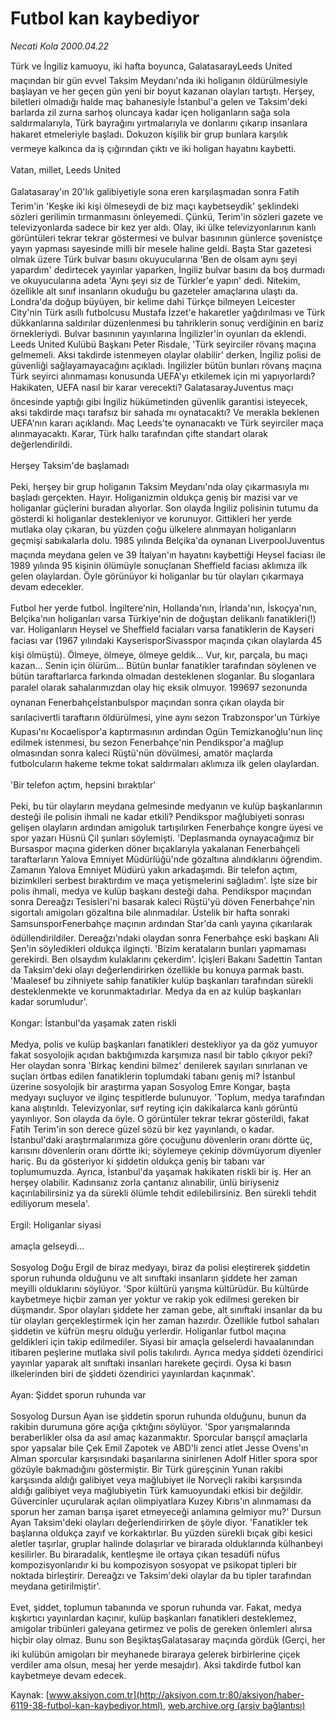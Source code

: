# Futbol kan kaybediyor

*Necati Kola 2000.04.22*

<font class="agenda2NewsSpot">
 Türk ve İngiliz kamuoyu, iki hafta boyunca, GalatasarayLeeds United maçından bir gün evvel Taksim Meydanı'nda iki holiganın öldürülmesiyle başlayan ve her geçen gün yeni bir boyut kazanan olayları tartıştı.
</font>
<font class="newsDetail">
 Herşey, biletleri olmadığı halde maç bahanesiyle İstanbul'a gelen ve Taksim'deki barlarda zil zurna sarhoş oluncaya kadar içen holiganların sağa sola saldırmalarıyla, Türk bayrağını yırtmalarıyla ve donlarını çıkarıp insanlara hakaret etmeleriyle başladı. Dokuzon kişilik bir grup bunlara karşılık vermeye kalkınca da iş çığırından çıktı ve iki holigan hayatını kaybetti.
 <br/>
 <br/>
 Vatan, millet, Leeds United
 <br/>
 <br/>
 Galatasaray'ın 20'lık galibiyetiyle sona eren karşılaşmadan sonra Fatih Terim'in 'Keşke iki kişi ölmeseydi de biz maçı kaybetseydik' şeklindeki sözleri gerilimin tırmanmasını önleyemedi. Çünkü, Terim'in sözleri gazete ve televizyonlarda sadece bir kez yer aldı. Olay, iki ülke televizyonlarının kanlı görüntüleri tekrar tekrar göstermesi ve bulvar basınının günlerce şovenistçe yayın yapması sayesinde milli bir mesele haline geldi. Başta Star gazetesi olmak üzere Türk bulvar basını okuyucularına 'Ben de olsam aynı şeyi yapardım' dedirtecek yayınlar yaparken, İngiliz bulvar basını da boş durmadı ve okuyucularına adeta 'Aynı şeyi siz de Türkler'e yapın' dedi. Nitekim, özellikle alt sınıf insanların okuduğu bu gazeteler amaçlarına ulaştı da. Londra'da doğup büyüyen, bir kelime dahi Türkçe bilmeyen Leicester City'nin Türk asıllı futbolcusu Mustafa İzzet'e hakaretler yağdırılması ve Türk dükkanlarına saldırılar düzenlenmesi bu tahriklerin sonuç verdiğinin en bariz örnekleriydi. Bulvar basınının yayınlarına İngilizler'in oyunları da eklendi. Leeds United Kulübü Başkanı Peter Risdale, 'Türk seyirciler rövanş maçına gelmemeli. Aksi takdirde istenmeyen olaylar olabilir' derken, İngiliz polisi de güvenliği sağlayamayacağını açıkladı. İngilizler bütün bunları rövanş maçına Türk seyirci alınmaması konusunda UEFA'yı etkilemek için mi yapıyorlardı? Hakikaten, UEFA nasıl bir karar verecekti? GalatasarayJuventus maçı öncesinde yaptığı gibi İngiliz hükümetinden güvenlik garantisi isteyecek, aksi takdirde maçı tarafsız bir sahada mı oynatacaktı? Ve merakla beklenen UEFA'nın kararı açıklandı. Maç Leeds'te oynanacaktı ve Türk seyirciler maça alınmayacaktı. Karar, Türk halkı tarafından çifte standart olarak değerlendirildi.
 <br/>
 <br/>
 Herşey Taksim'de başlamadı
 <br/>
 <br/>
 Peki, herşey bir grup holiganın Taksim Meydanı'nda olay çıkarmasıyla mı başladı gerçekten. Hayır. Holiganizmin oldukça geniş bir mazisi var ve holiganlar güçlerini buradan alıyorlar. Son olayda İngiliz polisinin tutumu da gösterdi ki holiganlar destekleniyor ve korunuyor. Gittikleri her yerde mutlaka olay çıkaran, bu yüzden çoğu ülkelere alınmayan holiganların geçmişi sabıkalarla dolu. 1985 yılında Belçika'da oynanan LiverpoolJuventus maçında meydana gelen ve 39 İtalyan'ın hayatını kaybettiği Heysel faciası ile 1989 yılında 95 kişinin ölümüyle sonuçlanan Sheffield faciası aklımıza ilk gelen olaylardan. Öyle görünüyor ki holiganlar bu tür olayları çıkarmaya devam edecekler.
 <br/>
 <br/>
 Futbol her yerde futbol. İngiltere'nin, Hollanda'nın, İrlanda'nın, İskoçya'nın, Belçika'nın holiganları varsa Türkiye'nin de doğuştan delikanlı fanatikleri(!) var. Holiganların Heysel ve Sheffield faciaları varsa fanatiklerin de Kayseri faciası var (1967 yılındaki KayserisporSivasspor maçında çıkan olaylarda 45 kişi ölmüştü). Ölmeye, ölmeye, ölmeye geldik... Vur, kır, parçala, bu maçı kazan... Senin için ölürüm... Bütün bunlar fanatikler tarafından söylenen ve bütün taraftarlarca farkında olmadan desteklenen sloganlar. Bu sloganlara paralel olarak sahalarımızdan olay hiç eksik olmuyor. 199697 sezonunda oynanan Fenerbahçeİstanbulspor maçından sonra çıkan olayda bir sarılacivertli taraftarın öldürülmesi, yine aynı sezon Trabzonspor'un Türkiye Kupası'nı Kocaelispor'a kaptırmasının ardından Ogün Temizkanoğlu'nun linç edilmek istenmesi, bu sezon Fenerbahçe'nin Pendikspor'a mağlup olmasından sonra kaleci Rüştü'nün dövülmesi, amatör maçlarda futbolcuların hakeme tekme tokat saldırmaları aklımıza ilk gelen olaylardan.
 <br/>
 <br/>
 'Bir telefon açtım, hepsini bıraktılar'
 <br/>
 <br/>
 Peki, bu tür olayların meydana gelmesinde medyanın ve kulüp başkanlarının desteği ile polisin ihmali ne kadar etkili? Pendikspor mağlubiyeti sonrası gelişen olayların ardından amigoluk tartışılırken Fenerbahçe kongre üyesi ve spor yazarı Hüsnü Çil şunları söylemişti. 'Deplasmanda oynayacağımız bir Bursaspor maçına giderken döner bıçaklarıyla yakalanan Fenerbahçeli taraftarların Yalova Emniyet Müdürlüğü'nde gözaltına alındıklarını öğrendim. Zamanın Yalova Emniyet Müdürü yakın arkadaşımdı. Bir telefon açtım, bizimkileri serbest bıraktırdım ve maça yetişmelerini sağladım'. İşte size bir polis ihmali, medya ve kulüp başkanı desteği daha. Pendikspor maçından sonra Dereağzı Tesisleri'ni basarak kaleci Rüştü'yü döven Fenerbahçe'nin sigortalı amigoları gözaltına bile alınmadılar. Üstelik bir hafta sonraki SamsunsporFenerbahçe maçının ardından Star'da canlı yayına çıkarılarak ödüllendirildiler. Dereağzı'ndaki olaydan sonra Fenerbahçe eski başkanı Ali Şen'in söyledikleri oldukça ilginçti. 'Bizim kerataların bunları yapmaması gerekirdi. Ben olsaydım kulaklarını çekerdim'. İçişleri Bakanı Sadettin Tantan da Taksim'deki olayı değerlendirirken özellikle bu konuya parmak bastı. 'Maalesef bu zihniyete sahip fanatikler kulüp başkanları tarafından sürekli desteklenmekte ve korunmaktadırlar. Medya da en az kulüp başkanları kadar sorumludur'.
 <br/>
 <br/>
 Kongar: İstanbul'da yaşamak zaten riskli
 <br/>
 <br/>
 Medya, polis ve kulüp başkanları fanatikleri destekliyor ya da göz yumuyor fakat sosyolojik açıdan baktığımızda karşımıza nasıl bir tablo çıkıyor peki? Her olaydan sonra 'Birkaç kendini bilmez' denilerek sayıları sınırlanan ve suçları örtbas edilen fanatiklerin toplumdaki tabanı geniş mi? İstanbul üzerine sosyolojik bir araştırma yapan Sosyolog Emre Kongar, başta medyayı suçluyor ve ilginç tespitlerde bulunuyor. 'Toplum, medya tarafından kana alıştırıldı. Televizyonlar, sırf reyting için dakikalarca kanlı görüntü yayınlıyor. Son olayda da öyle. O görüntüler tekrar tekrar gösterildi, fakat Fatih Terim'in son derece güzel sözü bir kez yayınlandı, o kadar. İstanbul'daki araştırmalarımıza göre çocuğunu dövenlerin oranı dörtte üç, karısını dövenlerin oranı dörtte iki; söylemeye çekinip dövmüyorum diyenler hariç. Bu da gösteriyor ki şiddetin oldukça geniş bir tabanı var toplumumuzda. Ayrıca, İstanbul'da yaşamak hakikaten riskli bir iş. Her an herşey olabilir. Kadınsanız zorla çantanız alınabilir, ünlü biriyseniz kaçırılabilirsiniz ya da sürekli ölümle tehdit edilebilirsiniz. Ben sürekli tehdit ediliyorum mesela'.
 <br/>
 <br/>
 Ergil: Holiganlar siyasi
 <br/>
 <br/>
 amaçla gelseydi...
 <br/>
 <br/>
 Sosyolog Doğu Ergil de biraz medyayı, biraz da polisi eleştirerek şiddetin sporun ruhunda olduğunu ve alt sınıftaki insanların şiddete her zaman meyilli olduklarını söylüyor. 'Spor kültürü yarışma kültürüdür. Bu kültürde kaybetmeye hiçbir zaman yer yoktur ve rakip yok edilmesi gereken bir düşmandır. Spor olayları şiddete her zaman gebe, alt sınıftaki insanlar da bu tür olayları gerçekleştirmek için her zaman hazırdır. Özellikle futbol sahaları şiddetin ve küfrün meşru olduğu yerlerdir. Holiganlar futbol maçına geldikleri için takip edilmediler. Siyasi bir amaçla gelselerdi havaalanından itibaren peşlerine mutlaka sivil polis takılırdı. Ayrıca medya şiddeti özendirici yayınlar yaparak alt sınıftaki insanları harekete geçirdi. Oysa ki basın ilkelerinden biri de şiddeti özendirici yayınlardan kaçınmak'.
 <br/>
 <br/>
 Ayan: Şiddet sporun ruhunda var
 <br/>
 <br/>
 Sosyolog Dursun Ayan ise şiddetin sporun ruhunda olduğunu, bunun da rakibin durumuna göre açığa çıktığını söylüyor. 'Spor yarışmalarında beraberlikler olsa da asıl amaç kazanmaktır. Sporcular barışçıl amaçlarla spor yapsalar bile Çek Emil Zapotek ve ABD'li zenci atlet Jesse Ovens'ın Alman sporcular karşısındaki başarılarına sinirlenen Adolf Hitler spora spor gözüyle bakmadığını göstermiştir. Bir Türk güreşçinin Yunan rakibi karşısında aldığı galibiyet veya mağlubiyet ile Norveçli rakibi karşısında aldığı galibiyet veya mağlubiyetin Türk kamuoyundaki etkisi bir değildir. Güvercinler uçurularak açılan olimpiyatlara Kuzey Kıbrıs'ın alınmaması da sporun her zaman barışa işaret etmeyeceği anlamına gelmiyor mu?' Dursun Ayan Taksim'deki olayları değerlendirirken de şöyle diyor. 'Fanatikler tek başlarına oldukça zayıf ve korkaktırlar. Bu yüzden sürekli bıçak gibi kesici aletler taşırlar, gruplar halinde dolaşırlar ve birarada olduklarında külhanbeyi kesilirler. Bu biraradalık, kentleşme ile ortaya çıkan tesadüfi nüfus kompozisyonlarıdır ki bu kompozisyon sosyopat ve psikopat tipleri bir noktada birleştirir. Dereağzı ve Taksim'deki olaylar da bu tipler tarafından meydana getirilmiştir'.
 <br/>
 <br/>
 Evet, şiddet, toplumun tabanında ve sporun ruhunda var. Fakat, medya kışkırtıcı yayınlardan kaçınır, kulüp başkanları fanatikleri desteklemez, amigolar tribünleri galeyana getirmez ve polis de gereken önlemleri alırsa hiçbir olay olmaz. Bunu son BeşiktaşGalatasaray maçında gördük (Gerçi, her iki kulübün amigoları bir meyhanede biraraya gelerek birbirlerine çiçek verdiler ama olsun, mesaj her yerde mesajdır). Aksi takdirde futbol kan kaybetmeye devam edecek.
 <br/>
</font>

Kaynak: [www.aksiyon.com.tr](http://aksiyon.com.tr:80/aksiyon/haber-6119-38-futbol-kan-kaybediyor.html), [web.archive.org (arşiv bağlantısı)](http://web.archive.org/web/20101112053744/http://aksiyon.com.tr:80/aksiyon/haber-6119-38-futbol-kan-kaybediyor.html)
